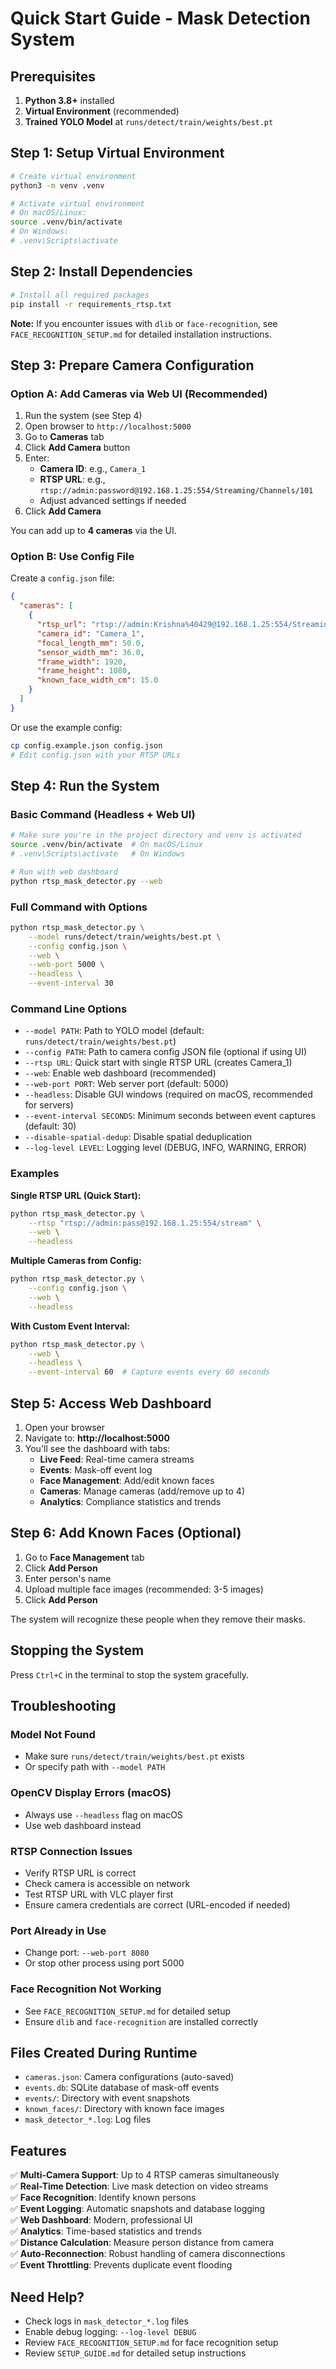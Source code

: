 # Quick Start Guide - Mask Detection System

## Prerequisites

1. **Python 3.8+** installed
2. **Virtual Environment** (recommended)
3. **Trained YOLO Model** at `runs/detect/train/weights/best.pt`

## Step 1: Setup Virtual Environment

```bash
# Create virtual environment
python3 -m venv .venv

# Activate virtual environment
# On macOS/Linux:
source .venv/bin/activate
# On Windows:
# .venv\Scripts\activate
```

## Step 2: Install Dependencies

```bash
# Install all required packages
pip install -r requirements_rtsp.txt
```

**Note:** If you encounter issues with `dlib` or `face-recognition`, see `FACE_RECOGNITION_SETUP.md` for detailed installation instructions.

## Step 3: Prepare Camera Configuration

### Option A: Add Cameras via Web UI (Recommended)

1. Run the system (see Step 4)
2. Open browser to `http://localhost:5000`
3. Go to **Cameras** tab
4. Click **Add Camera** button
5. Enter:
   - **Camera ID**: e.g., `Camera_1`
   - **RTSP URL**: e.g., `rtsp://admin:password@192.168.1.25:554/Streaming/Channels/101`
   - Adjust advanced settings if needed
6. Click **Add Camera**

You can add up to **4 cameras** via the UI.

### Option B: Use Config File

Create a `config.json` file:

```json
{
  "cameras": [
    {
      "rtsp_url": "rtsp://admin:Krishna%40429@192.168.1.25:554/Streaming/Channels/101",
      "camera_id": "Camera_1",
      "focal_length_mm": 50.0,
      "sensor_width_mm": 36.0,
      "frame_width": 1920,
      "frame_height": 1080,
      "known_face_width_cm": 15.0
    }
  ]
}
```

Or use the example config:

```bash
cp config.example.json config.json
# Edit config.json with your RTSP URLs
```

## Step 4: Run the System

### Basic Command (Headless + Web UI)

```bash
# Make sure you're in the project directory and venv is activated
source .venv/bin/activate  # On macOS/Linux
# .venv\Scripts\activate   # On Windows

# Run with web dashboard
python rtsp_mask_detector.py --web
```

### Full Command with Options

```bash
python rtsp_mask_detector.py \
    --model runs/detect/train/weights/best.pt \
    --config config.json \
    --web \
    --web-port 5000 \
    --headless \
    --event-interval 30
```

### Command Line Options

- `--model PATH`: Path to YOLO model (default: `runs/detect/train/weights/best.pt`)
- `--config PATH`: Path to camera config JSON file (optional if using UI)
- `--rtsp URL`: Quick start with single RTSP URL (creates Camera_1)
- `--web`: Enable web dashboard (recommended)
- `--web-port PORT`: Web server port (default: 5000)
- `--headless`: Disable GUI windows (required on macOS, recommended for servers)
- `--event-interval SECONDS`: Minimum seconds between event captures (default: 30)
- `--disable-spatial-dedup`: Disable spatial deduplication
- `--log-level LEVEL`: Logging level (DEBUG, INFO, WARNING, ERROR)

### Examples

**Single RTSP URL (Quick Start):**
```bash
python rtsp_mask_detector.py \
    --rtsp "rtsp://admin:pass@192.168.1.25:554/stream" \
    --web \
    --headless
```

**Multiple Cameras from Config:**
```bash
python rtsp_mask_detector.py \
    --config config.json \
    --web \
    --headless
```

**With Custom Event Interval:**
```bash
python rtsp_mask_detector.py \
    --web \
    --headless \
    --event-interval 60  # Capture events every 60 seconds
```

## Step 5: Access Web Dashboard

1. Open your browser
2. Navigate to: **http://localhost:5000**
3. You'll see the dashboard with tabs:
   - **Live Feed**: Real-time camera streams
   - **Events**: Mask-off event log
   - **Face Management**: Add/edit known faces
   - **Cameras**: Manage cameras (add/remove up to 4)
   - **Analytics**: Compliance statistics and trends

## Step 6: Add Known Faces (Optional)

1. Go to **Face Management** tab
2. Click **Add Person**
3. Enter person's name
4. Upload multiple face images (recommended: 3-5 images)
5. Click **Add Person**

The system will recognize these people when they remove their masks.

## Stopping the System

Press `Ctrl+C` in the terminal to stop the system gracefully.

## Troubleshooting

### Model Not Found
- Make sure `runs/detect/train/weights/best.pt` exists
- Or specify path with `--model PATH`

### OpenCV Display Errors (macOS)
- Always use `--headless` flag on macOS
- Use web dashboard instead

### RTSP Connection Issues
- Verify RTSP URL is correct
- Check camera is accessible on network
- Test RTSP URL with VLC player first
- Ensure camera credentials are correct (URL-encoded if needed)

### Port Already in Use
- Change port: `--web-port 8080`
- Or stop other process using port 5000

### Face Recognition Not Working
- See `FACE_RECOGNITION_SETUP.md` for detailed setup
- Ensure `dlib` and `face-recognition` are installed correctly

## Files Created During Runtime

- `cameras.json`: Camera configurations (auto-saved)
- `events.db`: SQLite database of mask-off events
- `events/`: Directory with event snapshots
- `known_faces/`: Directory with known face images
- `mask_detector_*.log`: Log files

## Features

✅ **Multi-Camera Support**: Up to 4 RTSP cameras simultaneously  
✅ **Real-Time Detection**: Live mask detection on video streams  
✅ **Face Recognition**: Identify known persons  
✅ **Event Logging**: Automatic snapshots and database logging  
✅ **Web Dashboard**: Modern, professional UI  
✅ **Analytics**: Time-based statistics and trends  
✅ **Distance Calculation**: Measure person distance from camera  
✅ **Auto-Reconnection**: Robust handling of camera disconnections  
✅ **Event Throttling**: Prevents duplicate event flooding  

## Need Help?

- Check logs in `mask_detector_*.log` files
- Enable debug logging: `--log-level DEBUG`
- Review `FACE_RECOGNITION_SETUP.md` for face recognition setup
- Review `SETUP_GUIDE.md` for detailed setup instructions

